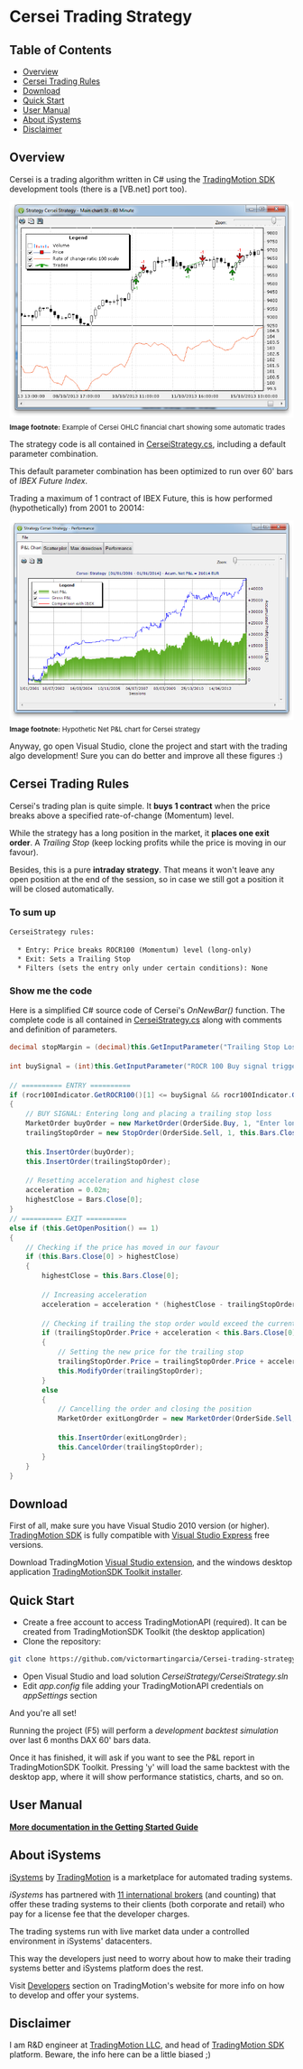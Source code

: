 Cersei Trading Strategy
============================================

Table of Contents
----

* [Overview](#overview)
* [Cersei Trading Rules](#Cersei-trading-rules)
* [Download](#download)
* [Quick Start](#quick-start)
* [User Manual](#user-manual)
* [About iSystems](#about-isystems)
* [Disclaimer](#disclaimer)

Overview
----

Cersei is a trading algorithm written in C# using the [TradingMotion SDK] development tools (there is a [VB.net] port too).

![OHLC example chart](markdown_files/OHLC.png)
<sub>__Image footnote:__ Example of Cersei OHLC financial chart showing some automatic trades</sub>

The strategy code is all contained in [CerseiStrategy.cs], including a default parameter combination.

This default parameter combination has been optimized to run over 60' bars of _IBEX Future Index_.

Trading a maximum of 1 contract of IBEX Future, this is how performed (hypothetically) from 2001 to 20014:

![Net P&L chart](markdown_files/PL.png)
<sub>__Image footnote:__ Hypothetic Net P&L chart for Cersei strategy</sub>

Anyway, go open Visual Studio, clone the project and start with the trading algo development! Sure you can do better and improve all these figures :)

Cersei Trading Rules
----

Cersei's trading plan is quite simple. It __buys 1 contract__ when the price breaks above a specified rate-of-change (Momentum) level.

While the strategy has a long position in the market, it __places one exit order__. A _Trailing Stop_ (keep locking profits while the price is moving in our favour).

Besides, this is a pure __intraday strategy__. That means it won't leave any open position at the end of the session, so in case we still got a position it will be closed automatically.

### To sum up ###
```
CerseiStrategy rules:

  * Entry: Price breaks ROCR100 (Momentum) level (long-only)
  * Exit: Sets a Trailing Stop
  * Filters (sets the entry only under certain conditions): None
```

### Show me the code ###

Here is a simplified C# source code of Cersei's _OnNewBar()_ function. The complete code is all contained in [CerseiStrategy.cs] along with comments and definition of parameters.

```csharp
decimal stopMargin = (decimal)this.GetInputParameter("Trailing Stop Loss ticks distance") * this.GetMainChart().Symbol.TickSize;

int buySignal = (int)this.GetInputParameter("ROCR 100 Buy signal trigger level");

// ========== ENTRY ==========
if (rocr100Indicator.GetROCR100()[1] <= buySignal && rocr100Indicator.GetROCR100()[0] > buySignal && this.GetOpenPosition() == 0)
{
    // BUY SIGNAL: Entering long and placing a trailing stop loss
    MarketOrder buyOrder = new MarketOrder(OrderSide.Buy, 1, "Enter long position");
    trailingStopOrder = new StopOrder(OrderSide.Sell, 1, this.Bars.Close[0] - stopMargin, "Trailing stop long exit");

    this.InsertOrder(buyOrder);
    this.InsertOrder(trailingStopOrder);

    // Resetting acceleration and highest close
    acceleration = 0.02m;
    highestClose = Bars.Close[0];
}
// ========== EXIT ==========
else if (this.GetOpenPosition() == 1)
{
    // Checking if the price has moved in our favour
    if (this.Bars.Close[0] > highestClose)
    {
        highestClose = this.Bars.Close[0];

        // Increasing acceleration
        acceleration = acceleration * (highestClose - trailingStopOrder.Price);

        // Checking if trailing the stop order would exceed the current market price
        if (trailingStopOrder.Price + acceleration < this.Bars.Close[0])
        {
            // Setting the new price for the trailing stop
            trailingStopOrder.Price = trailingStopOrder.Price + acceleration;
            this.ModifyOrder(trailingStopOrder);
        }
        else
        {
            // Cancelling the order and closing the position
            MarketOrder exitLongOrder = new MarketOrder(OrderSide.Sell, 1, "Exit long position");

            this.InsertOrder(exitLongOrder);
            this.CancelOrder(trailingStopOrder);
        }
    }
}
```

Download
----

First of all, make sure you have Visual Studio 2010 version (or higher). [TradingMotion SDK] is fully compatible with [Visual Studio Express] free versions.

Download TradingMotion [Visual Studio extension], and the windows desktop application [TradingMotionSDK Toolkit installer].


Quick Start
----

* Create a free account to access TradingMotionAPI (required). It can be created from TradingMotionSDK Toolkit (the desktop application)
* Clone the repository:
```sh
git clone https://github.com/victormartingarcia/Cersei-trading-strategy-csharp
```
* Open Visual Studio and load solution _CerseiStrategy/CerseiStrategy.sln_
* Edit _app.config_ file adding your TradingMotionAPI credentials on _appSettings_ section

And you're all set!

Running the project (F5) will perform a _development backtest simulation_ over last 6 months DAX 60' bars data.

Once it has finished, it will ask if you want to see the P&L report in TradingMotionSDK Toolkit. Pressing 'y' will load the same backtest with the desktop app, where it will show performance statistics, charts, and so on.

User Manual
----

__[More documentation in the Getting Started Guide]__

About iSystems
----

[iSystems] by [TradingMotion] is a marketplace for automated trading systems.

_iSystems_ has partnered with [11 international brokers](http://www.tradingmotion.com/Brokers) (and counting) that offer these trading systems to their clients (both corporate and retail) who pay for a license fee that the developer charges.

The trading systems run with live market data under a controlled environment in iSystems' datacenters.

This way the developers just need to worry about how to make their trading systems better and iSystems platform does the rest.

Visit [Developers] section on TradingMotion's website for more info on how to develop and offer your systems.

Disclaimer
----

I am R&D engineer at [TradingMotion LLC], and head of [TradingMotion SDK] platform. Beware, the info here can be a little biased ;)

  [VB.net port]: https://github.com/victormartingarcia/Cersei-trading-strategy-vbnet
  [TradingMotion SDK]: http://sdk.tradingmotion.com
  [CerseiStrategy.cs]: CerseiStrategy/CerseiStrategy.cs
  [iSystems platform]: https://www.isystems.com
  [iSystems.com]: https://www.isystems.com
  [iSystems]: https://www.isystems.com
  [TradingMotion LLC]: http://www.tradingmotion.com
  [TradingMotion]: http://www.tradingmotion.com
  [Developers]: http://www.tradingmotion.com/Strategies/Developers
  [Visual Studio Express]: http://www.visualstudio.com/en-us/downloads#d-2010-express
  [TradingMotion SDK website]: http://sdk.tradingmotion.com
  [TradingMotionSDK Toolkit installer]: http://sdk.tradingmotion.com/files/TradingMotionSDKInstaller.msi
  [Visual Studio extension]: http://sdk.tradingmotion.com/files/TradingMotionSDK_VisualStudio.vsix
  [More documentation in the Getting Started Guide]: http://sdk.tradingmotion.com/GettingStarted
